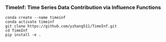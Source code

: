 ### TimeInf: Time Series Data Contribution via Influence Functions

```
conda create --name timeinf
conda activate timeinf
git clone https://github.com/yzhang511/TimeInf.git
cd TimeInf
pip install -e .
```
